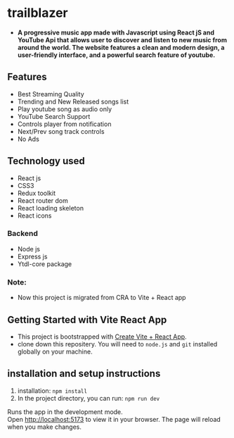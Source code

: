 # trailblazer

- **A progressive music app made with Javascript using React jS and YouTube Api that allows user to discover and listen to new music from around the world. The website features a clean and modern design, a user-friendly interface, and a powerful search feature of youtube.**

## Features

- Best Streaming Quality
- Trending and New Released songs list
- Play youtube song as audio only
- YouTube Search Support
- Controls player from notification
- Next/Prev song track controls
- No Ads


## Technology used

- React js
- CSS3
- Redux toolkit
- React router dom
- React loading skeleton
- React icons

### Backend

- Node js
- Express js
- Ytdl-core package

### Note:

- Now this project is migrated from CRA to Vite + React app

## Getting Started with Vite React App

- This project is bootstrapped with [Create Vite + React App](https://github.com/vitejs/vite/tree/main/packages/create-vite).
- clone down this repositery. You will need to `node.js` and `git` installed globally on your machine.

## installation and setup instructions

1. installation: `npm install`
2. In the project directory, you can run: `npm run dev`

Runs the app in the development mode.\
Open [http://localhost:5173](http://localhost:5173) to view it in your browser.
The page will reload when you make changes.
